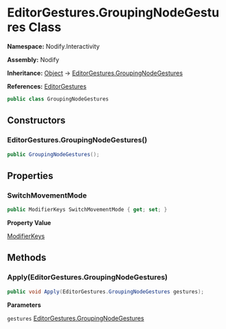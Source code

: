 # EditorGestures.GroupingNodeGestures Class  
  
**Namespace:** Nodify.Interactivity  
  
**Assembly:** Nodify  
  
**Inheritance:** [Object](https://docs.microsoft.com/en-us/dotnet/api/System.Object) → [EditorGestures.GroupingNodeGestures](Nodify_Interactivity_EditorGestures_GroupingNodeGestures)  
  
**References:** [EditorGestures](Nodify_Interactivity_EditorGestures)  
  
```csharp  
public class GroupingNodeGestures  
```  
  
## Constructors  
  
### EditorGestures.GroupingNodeGestures()  
  
```csharp  
public GroupingNodeGestures();  
```  
  
## Properties  
  
### SwitchMovementMode  
  
```csharp  
public ModifierKeys SwitchMovementMode { get; set; }  
```  
  
**Property Value**  
  
[ModifierKeys](https://docs.microsoft.com/en-us/dotnet/api/System.Windows.Input.ModifierKeys)  
  
## Methods  
  
### Apply(EditorGestures.GroupingNodeGestures)  
  
```csharp  
public void Apply(EditorGestures.GroupingNodeGestures gestures);  
```  
  
**Parameters**  
  
`gestures` [EditorGestures.GroupingNodeGestures](Nodify_Interactivity_EditorGestures_GroupingNodeGestures)  
  
